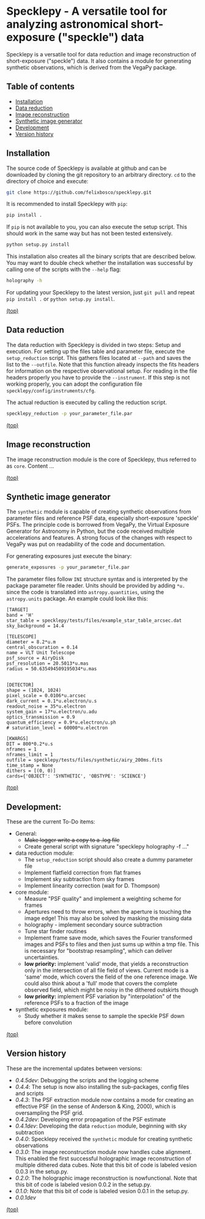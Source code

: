 # Specklepy - A versatile tool for analyzing astronomical short-exposure ("speckle") data

Specklepy is a versatile tool for data reduction and image reconstruction of short-exposure ("speckle") data. It also contains a module for generating synthetic observations, which is derived from the VegaPy package.


## Table of contents
- [Installation](#installation)
- [Data reduction](#data-reduction)
- [Image reconstruction](#image-reconstruction)
- [Synthetic image generator](#synthetic-image-generator)
- [Development](#development)
- [Version history](#version-history)

## Installation
The source code of Specklepy is available at github and can be downloaded by cloning the git repository to an arbitrary directory. 
`cd` to the directory of choice and execute:
```bash
git clone https://github.com/felixbosco/specklepy.git
```

It is recommended to install Specklepy with `pip`:
```bash
pip install .
```

If `pip` is not available to you, you can also execute the setup script. This should work in the same way but has not been tested extensively.
```bash
python setup.py install
```
This installation also creates all the binary scripts that are described below. You may want to double check whether the installation was successful by calling one of the scripts with the `--help` flag:
```bash
holography -h
```

For updating your Specklepy to the latest version, just `git pull` and repeat `pip install .` or `python setup.py install`.

[(top)](table-of-contents)

## Data reduction
The data reduction with Specklepy is divided in two steps: Setup and execution. 
For setting up the files table and parameter file, execute the `setup_reduction` script. 
This gathers files located at `--path` and saves the list to the `--outfile`. 
Note that this function already inspects the fits headers for information on the respective observational setup.
For reading in the file headers properly you have to provide the `--instrument`. 
If this step is not working properly, you can adopt the configuration file `specklepy/config/instruments/cfg`.

The actual reduction is executed by calling the reduction script.
```bash
specklepy_reduction -p your_parameter_file.par
```

[(top)](table-of-contents)


## Image reconstruction
The image reconstruction module is the core of Specklepy, thus referred to as `core`.
Content ...

[(top)](table-of-contents)


## Synthetic image generator
The `synthetic` module is capable of creating synthetic observations from parameter files and reference PSF data, especially short-exposure 'speckle' PSFs. 
The principle code is borrowed from VegaPy, the Virtual Exposure Generator for Astronomy in Python, but the code received multiple accelerations and features. 
A strong focus of the changes with respect to VegaPy was put on readability of the code and documentation. 

For generating exposures just execute the binary:
```bash
generate_exposures -p your_parameter_file.par
```

The parameter files follow `INI` structure syntax and is interpreted by the package parameter file reader. 
Units should be provided by adding `*u.` since the code is translated into `astropy.quantities`, using the `astropy.units` package. 
An example could look like this:
``` 
[TARGET]
band = 'H'
star_table = specklepy/tests/files/example_star_table_arcsec.dat
sky_background = 14.4

[TELESCOPE]
diameter = 8.2*u.m
central_obscuration = 0.14
name = VLT Unit Telescope
psf_source = AiryDisk
psf_resolution = 20.5013*u.mas 
radius = 50.635494509195034*u.mas 


[DETECTOR]
shape = (1024, 1024)
pixel_scale = 0.0106*u.arcsec
dark_current = 0.1*u.electron/u.s
readout_noise = 35*u.electron
system_gain = 17*u.electron/u.adu
optics_transmission = 0.9
quantum_efficiency = 0.9*u.electron/u.ph
# saturation_level = 60000*u.electron

[KWARGS]
DIT = 800*0.2*u.s
nframes = 1
nframes_limit = 1
outfile = specklepy/tests/files/synthetic/airy_200ms.fits
time_stamp = None
dithers = [(0, 0)]
cards={'OBJECT': 'SYNTHETIC', 'OBSTYPE': 'SCIENCE'}
```

[(top)](table-of-contents)


## Development:
These are the current To-Do items:
* General:
  * ~~Make logger write a copy to a .log file~~
  * Create general script with signature "specklepy holography -f ..."
* data reduction module:
  * The `setup_reduction` script should also create a dummy parameter file
  * Implement flatfield correction from flat frames
  * Implement sky subtraction from sky frames
  * Implement linearity correction (wait for D. Thompson)
* core module:
  * Measure "PSF quality" and implement a weighting scheme for frames 
  * Apertures need to throw errors, when the aperture is touching the image edge! This may also be solved by masking the missing data
  * holography - implement secondary source subtraction
  * Tune star finder routines
  * Implement frame save mode, which saves the Fourier transformed images and PSFs to files and then just sums up within a tmp file. This is necessary for "bootstrap resampling", which can deliver uncertainties.
  * **low priority:** implement 'valid' mode, that yields a reconstruction only in the intersection of all file field of views. Current mode is a 'same' mode, which covers the field of the one reference image. We could also think about a 'full' mode that covers the complete observed field, which might be noisy in the dithered outskirts though
  * **low priority:** implement PSF variation by "interpolation" of the reference PSFs to a fraction of the image
* synthetic exposures module:
  * Study whether it makes sense to sample the speckle PSF down before convolution
 
 [(top)](table-of-contents)
 

## Version history
These are the incremental updates between versions:

- *0.4.5dev*: Debugging the scripts and the logging scheme
- *0.4.4*: The setup is now also installing the sub-packages, config files and scripts
- *0.4.3*: The PSF extraction module now contains a mode for creating an effective PSF (in the sense of Anderson & King, 2000), which is oversampling the PSF grid.
- *0.4.2dev*: Developing error propagation of the PSF estimate
- *0.4.1dev*: Developing the data `reduction` module, beginning with sky subtraction
- *0.4.0*: Specklepy received the `synthetic` module for creating synthetic observations
- *0.3.0*: The image reconstruction module now handles cube alignment. This enabled the first successful holographic image reconstruction of multiple dithered data cubes. Note that this bit of code is labeled vesion 0.0.3 in the setup.py.
- *0.2.0*: The holographic image reconstruction is nowfunctional. Note that this bit of code is labeled vesion 0.0.2 in the setup.py.
- *0.1.0*: Note that this bit of code is labeled vesion 0.0.1 in the setup.py.
- *0.0.1dev*

[(top)](table-of-contents)

